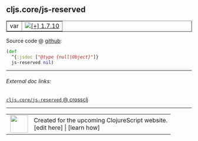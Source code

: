 ## cljs.core/js-reserved



 <table border="1">
<tr>
<td>var</td>
<td><a href="https://github.com/cljsinfo/cljs-api-docs/tree/1.7.10"><img valign="middle" alt="[+] 1.7.10" title="Added in 1.7.10" src="https://img.shields.io/badge/+-1.7.10-lightgrey.svg"></a> </td>
</tr>
</table>









Source code @ [github]():

```clj
(def
  ^{:jsdoc ["@type {null|Object}"]}
  js-reserved nil)
```

<!--
Repo - tag - source tree - lines:

 <pre>

</pre>

-->

---



###### External doc links:

[`cljs.core/js-reserved` @ crossclj](http://crossclj.info/fun/cljs.core.cljs/js-reserved.html)<br>

---

 <table>
<tr><td>
<img valign="middle" align="right" width="48px" src="http://i.imgur.com/Hi20huC.png">
</td><td>
Created for the upcoming ClojureScript website.<br>
[edit here] | [learn how]
</td></tr></table>

[edit here]:https://github.com/cljsinfo/cljs-api-docs/blob/master/cljsdoc/cljs.core/js-reserved.cljsdoc
[learn how]:https://github.com/cljsinfo/cljs-api-docs/wiki/cljsdoc-files

<!--

This information was too distracting to show to readers, but I'll leave it
commented here since it is helpful to:

- pretty-print the data used to generate this document
- and show how to retrieve that data



The API data for this symbol:

```clj
{:ns "cljs.core",
 :name "js-reserved",
 :name-encode "js-reserved",
 :history [["+" "1.7.10"]],
 :type "var",
 :full-name-encode "cljs.core/js-reserved",
 :source {:code "(def\n  ^{:jsdoc [\"@type {null|Object}\"]}\n  js-reserved nil)",
          :title "Source code",
          :repo "clojurescript",
          :tag "r1.8.51",
          :filename "src/main/cljs/cljs/core.cljs",
          :lines [10278 10280],
          :url "https://github.com/clojure/clojurescript/blob/r1.8.51/src/main/cljs/cljs/core.cljs#L10278-L10280"},
 :full-name "cljs.core/js-reserved",
 :cljsdoc-url "https://github.com/cljsinfo/cljs-api-docs/blob/master/cljsdoc/cljs.core/js-reserved.cljsdoc"}

```

Retrieve the API data for this symbol:

```clj
;; from Clojure REPL
(require '[clojure.edn :as edn])
(-> (slurp "https://raw.githubusercontent.com/cljsinfo/cljs-api-docs/catalog/cljs-api.edn")
    (edn/read-string)
    (get-in [:symbols "cljs.core/js-reserved"]))
```

-->
